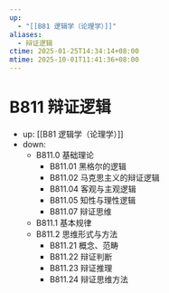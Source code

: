 ```yaml
---
up:
  - "[[B81 逻辑学（论理学）]]"
aliases:
  - 辩证逻辑
ctime: 2025-01-25T14:34:14+08:00
mtime: 2025-10-01T11:41:36+08:00
---
```


# B811 辩证逻辑

- up: [[B81 逻辑学（论理学）]]
- down:	
	- B811.0 基础理论
		- B811.01 黑格尔的逻辑
		- B811.02 马克思主义的辩证逻辑
		- B811.04 客观与主观逻辑
		- B811.05 知性与理性逻辑
		- B811.07 辩证思维
	- B811.1 基本规律
	- B811.2 思维形式与方法
		- B811.21 概念、范畴
		- B811.22 辩证判断
		- B811.23 辩证推理
		- B811.24 辩证思维方法
	
